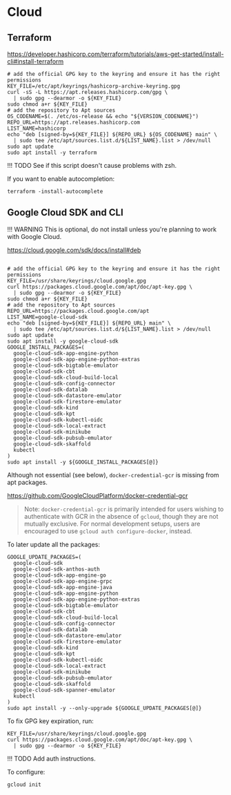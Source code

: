 # Cloud

## Terraform

<https://developer.hashicorp.com/terraform/tutorials/aws-get-started/install-cli#install-terraform>

```shell
# add the official GPG key to the keyring and ensure it has the right permissions
KEY_FILE=/etc/apt/keyrings/hashicorp-archive-keyring.gpg
curl -sS -L https://apt.releases.hashicorp.com/gpg \
  | sudo gpg --dearmor -o ${KEY_FILE}
sudo chmod a+r ${KEY_FILE}
# add the repository to Apt sources
OS_CODENAME=$(. /etc/os-release && echo "${VERSION_CODENAME}")
REPO_URL=https://apt.releases.hashicorp.com
LIST_NAME=hashicorp
echo "deb [signed-by=${KEY_FILE}] ${REPO_URL} ${OS_CODENAME} main" \
  | sudo tee /etc/apt/sources.list.d/${LIST_NAME}.list > /dev/null
sudo apt update
sudo apt install -y terraform
```

!!! TODO
    See if this script doesn't cause problems with zsh.

If you want to enable autocompletion:

```shell
terraform -install-autocomplete
```

## Google Cloud SDK and CLI

!!! WARNING
    This is optional, do not install unless you're planning to work with Google Cloud.

<https://cloud.google.com/sdk/docs/install#deb>

```shell

# add the official GPG key to the keyring and ensure it has the right permissions
KEY_FILE=/usr/share/keyrings/cloud.google.gpg
curl https://packages.cloud.google.com/apt/doc/apt-key.gpg \
  | sudo gpg --dearmor -o ${KEY_FILE}
sudo chmod a+r ${KEY_FILE}
# add the repository to Apt sources
REPO_URL=https://packages.cloud.google.com/apt
LIST_NAME=google-cloud-sdk
echo "deb [signed-by=${KEY_FILE}] ${REPO_URL} main" \
  | sudo tee /etc/apt/sources.list.d/${LIST_NAME}.list > /dev/null
sudo apt update
sudo apt install -y google-cloud-sdk
GOOGLE_INSTALL_PACKAGES=(
  google-cloud-sdk-app-engine-python
  google-cloud-sdk-app-engine-python-extras
  google-cloud-sdk-bigtable-emulator
  google-cloud-sdk-cbt
  google-cloud-sdk-cloud-build-local
  google-cloud-sdk-config-connector
  google-cloud-sdk-datalab
  google-cloud-sdk-datastore-emulator
  google-cloud-sdk-firestore-emulator
  google-cloud-sdk-kind
  google-cloud-sdk-kpt
  google-cloud-sdk-kubectl-oidc
  google-cloud-sdk-local-extract
  google-cloud-sdk-minikube
  google-cloud-sdk-pubsub-emulator
  google-cloud-sdk-skaffold
  kubectl
)
sudo apt install -y ${GOOGLE_INSTALL_PACKAGES[@]}
```

Although not essential (see below), `docker-credential-gcr` is missing from apt packages.

<https://github.com/GoogleCloudPlatform/docker-credential-gcr>

> Note: `docker-credential-gcr` is primarily intended for users
> wishing to authenticate with GCR in the absence of `gcloud`,
> though they are not mutually exclusive. For normal development setups,
> users are encouraged to use `gcloud auth configure-docker`, instead.

To later update all the packages:

```shell
GOOGLE_UPDATE_PACKAGES=(
  google-cloud-sdk
  google-cloud-sdk-anthos-auth
  google-cloud-sdk-app-engine-go
  google-cloud-sdk-app-engine-grpc
  google-cloud-sdk-app-engine-java
  google-cloud-sdk-app-engine-python
  google-cloud-sdk-app-engine-python-extras
  google-cloud-sdk-bigtable-emulator
  google-cloud-sdk-cbt
  google-cloud-sdk-cloud-build-local
  google-cloud-sdk-config-connector
  google-cloud-sdk-datalab
  google-cloud-sdk-datastore-emulator
  google-cloud-sdk-firestore-emulator
  google-cloud-sdk-kind
  google-cloud-sdk-kpt
  google-cloud-sdk-kubectl-oidc
  google-cloud-sdk-local-extract
  google-cloud-sdk-minikube
  google-cloud-sdk-pubsub-emulator
  google-cloud-sdk-skaffold
  google-cloud-sdk-spanner-emulator
  kubectl
)
sudo apt install -y --only-upgrade ${GOOGLE_UPDATE_PACKAGES[@]}
```

To fix GPG key expiration, run:

```shell
KEY_FILE=/usr/share/keyrings/cloud.google.gpg
curl https://packages.cloud.google.com/apt/doc/apt-key.gpg \
  | sudo gpg --dearmor -o ${KEY_FILE}
```

!!! TODO
    Add auth instructions.

To configure:

```shell
gcloud init
```